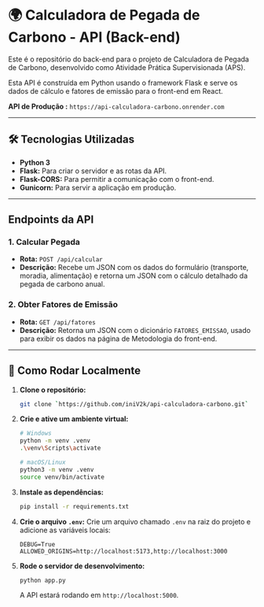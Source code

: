 # 🌍 Calculadora de Pegada de Carbono - API (Back-end)

Este é o repositório do back-end para o projeto de Calculadora de Pegada de Carbono, desenvolvido como Atividade Prática Supervisionada (APS).

Esta API é construída em Python usando o framework Flask e serve os dados de cálculo e fatores de emissão para o front-end em React.

**API de Produção :** `https://api-calculadora-carbono.onrender.com`

---

## 🛠️ Tecnologias Utilizadas

* **Python 3**
* **Flask:** Para criar o servidor e as rotas da API.
* **Flask-CORS:** Para permitir a comunicação com o front-end.
* **Gunicorn:** Para servir a aplicação em produção.

---

## Endpoints da API

### 1. Calcular Pegada
* **Rota:** `POST /api/calcular`
* **Descrição:** Recebe um JSON com os dados do formulário (transporte, moradia, alimentação) e retorna um JSON com o cálculo detalhado da pegada de carbono anual.

### 2. Obter Fatores de Emissão
* **Rota:** `GET /api/fatores`
* **Descrição:** Retorna um JSON com o dicionário `FATORES_EMISSAO`, usado para exibir os dados na página de Metodologia do front-end.

---

## 🚀 Como Rodar Localmente

1.  **Clone o repositório:**
    ```bash
    git clone `https://github.com/iniV2k/api-calculadora-carbono.git`
    ```

2.  **Crie e ative um ambiente virtual:**
    ```bash
    # Windows
    python -m venv .venv
    .\venv\Scripts\activate

    # macOS/Linux
    python3 -m venv .venv
    source venv/bin/activate
    ```

3.  **Instale as dependências:**
    ```bash
    pip install -r requirements.txt
    ```

4.  **Crie o arquivo `.env`:**
    Crie um arquivo chamado `.env` na raiz do projeto e adicione as variáveis locais:
    ```.env
    DEBUG=True
    ALLOWED_ORIGINS=http://localhost:5173,http://localhost:3000
    ```

5.  **Rode o servidor de desenvolvimento:**
    ```bash
    python app.py
    ```
    A API estará rodando em `http://localhost:5000`.